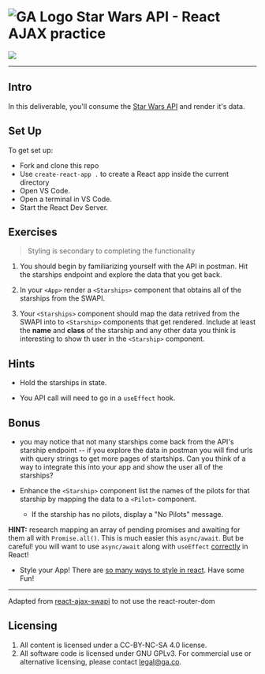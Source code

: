 # ![GA Logo](https://ga-dash.s3.amazonaws.com/production/assets/logo-9f88ae6c9c3871690e33280fcf557f33.png) Star Wars API - React AJAX practice

<img src="https://i.imgur.com/go18uJE.jpg">

---

## Intro

In this deliverable, you'll consume the [Star Wars API](https://swapi.dev/) and render it's data.

## Set Up

To get set up:

- Fork and clone this repo
- Use `create-react-app .` to create a React app inside the current directory
- Open VS Code.
- Open a terminal in VS Code.
- Start the React Dev Server.

## Exercises

> Styling is secondary to completing the functionality

1. You should begin by familiarizing yourself with the API in postman. Hit the starships endpoint and explore the data that you get back.

2. In your `<App>` render a `<Starships>` component that obtains all of the starships from the SWAPI.

3. Your `<Starships>` component should map the data retrived from the SWAPI into to `<Starship>` components that get rendered. Include at least the **name** and **class** of the starship and any other data you think is interesting to show th user in the `<Starship>` component.

## Hints

- Hold the starships in state.

- You API call will need to go in a `useEffect` hook.

## Bonus

- you may notice that not many starships come back from the API's starship endpoint -- if you explore the data in postman you will find urls with query strings to get more pages of startships. Can you think of a way to integrate this into your app and show the user all of the starships?

- Enhance the `<Starship>` component list the names of the pilots for that starship by mapping the data to a `<Pilot>` component.
  - If the starship has no pilots, display a "No Pilots" message.

**HINT:** research mapping an array of pending promises and awaiting for them all with `Promise.all()`. This is much easier this `async/await`. But be careful! you will want to use `async/await` along with `useEffect` [correctly](https://harrisonstandeffer.com/async-await-in-react-use-effect-hooks/) in React!

- Style your App! There are [so many ways to style in react](https://codeburst.io/4-four-ways-to-style-react-components-ac6f323da822). Have some Fun!

---

Adapted from [react-ajax-swapi](https://github.com/WDI-SEA/react-ajax-swapi) to not use the react-router-dom

## Licensing
1. All content is licensed under a CC-BY-NC-SA 4.0 license.
2. All software code is licensed under GNU GPLv3. For commercial use or alternative licensing, please contact legal@ga.co.
